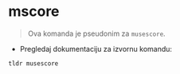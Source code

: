 # mscore

> Ova komanda je pseudonim za `musescore`.

- Pregledaj dokumentaciju za izvornu komandu:

`tldr musescore`

